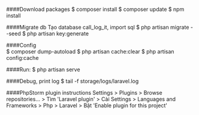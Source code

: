 ####Download packages
    $ composer install
    $ composer update
    $ npm install

####Migrate db
    Tạo database call_log_it, import sql
    $ php artisan migrate --seed
    $ php artisan key:generate

####Config    
    $ composer dump-autoload
    $ php artisan cache:clear
    $ php artisan config:cache
    
####Run:
    $ php artisan serve
    
####Debug, print log
    $ tail -f storage/logs/laravel.log
    
####PhpStorm plugin instructions
    Settings > Plugins > Browse repositories... > Tìm 'Laravel plugin' > Cài 
    Settings > Languages and Frameworks > Php > Laravel > Bật 'Enable plugin for this project'